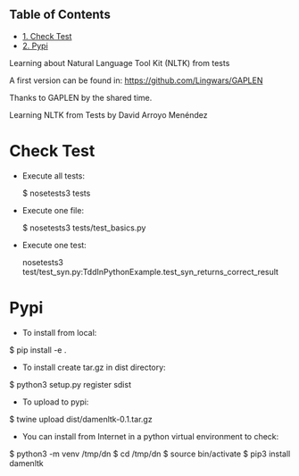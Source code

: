 <div id="table-of-contents">
<h2>Table of Contents</h2>
<div id="text-table-of-contents">
<ul>
<li><a href="#sec-1">1. Check Test</a></li>
<li><a href="#sec-2">2. Pypi</a></li>
</ul>
</div>
</div>

Learning about Natural Language Tool Kit (NLTK) from tests

A first version can be found in: <https://github.com/Lingwars/GAPLEN>

Thanks to GAPLEN by the shared time.

Learning NLTK from Tests by David Arroyo Menéndez

# Check Test<a id="sec-1" name="sec-1"></a>

-   Execute all tests:

    $ nosetests3 tests

-   Execute one file:

    $ nosetests3 tests/test_basics.py

-   Execute one test:

    nosetests3 test/test_syn.py:TddInPythonExample.test_syn_returns_correct_result

# Pypi<a id="sec-2" name="sec-2"></a>

-   To install from local:

$ pip install -e .

-   To install create tar.gz in dist directory:

$ python3 setup.py register sdist

-   To upload to pypi:

$ twine upload dist/damenltk-0.1.tar.gz

-   You can install from Internet in a python virtual environment to check:

$ python3 -m venv /tmp/dn
$ cd /tmp/dn
$ source bin/activate
$ pip3 install damenltk